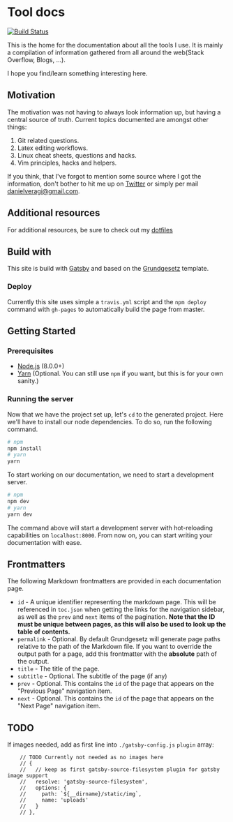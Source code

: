 # Tool docs

[![Build Status](https://travis-ci.com/daniel-vera-g/tool-documentations.svg?branch=master)](https://travis-ci.com/daniel-vera-g/tool-documentations)

This is the home for the documentation about all the tools I use.
It is mainly a compilation of information gathered from all around the web(Stack Overflow, Blogs, ...).

I hope you find/learn something interesting here.

## Motivation

The motivation was not having to always look information up, but having a central source of truth.
Current topics documented are amongst other things:

1. Git related questions.
2. Latex editing workflows.
3. Linux cheat sheets, questions and hacks.
4. Vim principles, hacks and helpers.

If you think, that I've forgot to mention some source where I got the information, don't bother to hit me up on [Twitter](https://twitter.com/DVG3012) or simply per mail [danielveragi@gmail.com](mailto:danielveragi@gmail.com).

## Additional resources

For additional resources, be sure to check out my [dotfiles](https://github.com/daniel-vera-g/dotfiles/)

## Build with

This site is build with [Gatsby](https://www.gatsbyjs.org) and based on the [Grundgesetz](https://grundgesetz-skeleton.kata-ai.now.sh/) template.

### Deploy

Currently this site uses simple a `travis.yml` script and the `npm deploy` command with `gh-pages` to automatically build the page from master.

## Getting Started

### Prerequisites

- [Node.js](https://nodejs.org/en/) (8.0.0+)
- [Yarn](https://yarnpkg.com) (Optional. You can still use `npm` if you want, but this is for your own sanity.)

### Running the server

Now that we have the project set up, let's `cd` to the generated project. Here we'll have to install our node dependencies. To do so, run the following command.

```bash
# npm
npm install
# yarn
yarn
```

To start working on our documentation, we need to start a development server.

```bash
# npm
npm dev
# yarn
yarn dev
```

The command above will start a development server with hot-reloading capabilities on `localhost:8000`. From now on, you can start writing your documentation with ease.

## Frontmatters

The following Markdown frontmatters are provided in each documentation page.

- `id` - A unique identifier representing the markdown page. This will be referenced in `toc.json` when getting the links for the navigation sidebar, as well as the `prev` and `next` items of the pagination. **Note that the ID must be unique between pages, as this will also be used to look up the table of contents.**
- `permalink` - Optional. By default Grundgesetz will generate page paths relative to the path of the Markdown file. If you want to override the output path for a page, add this frontmatter with the **absolute** path of the output.
- `title` - The title of the page.
- `subtitle` - Optional. The subtitle of the page (if any)
- `prev` - Optional. This contains the `id` of the page that appears on the "Previous Page" navigation item.
- `next` - Optional. This contains the `id` of the page that appears on the "Next Page" navigation item.

## TODO

If images needed, add as first line into `./gatsby-config.js` `plugin` array:

```
    // TODO Currently not needed as no images here
    // {
    //   // keep as first gatsby-source-filesystem plugin for gatsby image support
    //   resolve: 'gatsby-source-filesystem',
    //   options: {
    //     path: `${__dirname}/static/img`,
    //     name: 'uploads'
    //   }
    // },
```

